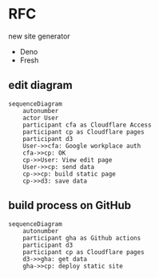 # RFC

new site generator

- Deno
- Fresh

## edit diagram

```mermaid
sequenceDiagram
    autonumber
    actor User
    participant cfa as Cloudflare Access
    participant cp as Cloudflare pages
    participant d3
    User->>cfa: Google workplace auth
    cfa->>cp: OK
    cp->>User: View edit page
    User->>cp: send data
    cp->>cp: build static page
    cp->>d3: save data
```

## build process on GitHub

```mermaid
sequenceDiagram
    autonumber
    participant gha as Github actions
    participant d3
    participant cp as Cloudflare pages
    d3->>gha: get data
    gha->>cp: deploy static site
```
